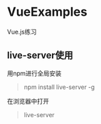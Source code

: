 # VueExamples

Vue.js练习

## live-server使用

用npm进行全局安装

> npm install live-server -g

在浏览器中打开

> live-server